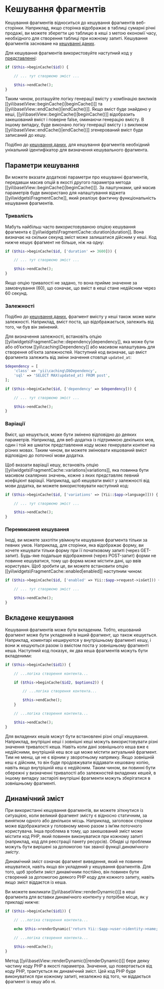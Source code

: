 Кешування фрагментів
====================

Кешування фрагментів відноситься до кешування фрагментів веб-сторінки. Наприклад, якщо сторінка відображає в таблиці сумарні 
річні продажі, ви можете зберегти цю таблицю в кеші з метою економії часу, необхідного для створення таблиці при кожному запиті. 
Кешування фрагментів засноване на [кешуванні даних](caching-data.md).

Для кешування фрагментів використовуйте наступний код у [представленні](structure-views.md):

```php
if ($this->beginCache($id)) {

    // ... тут створюємо зміст ...

    $this->endCache();
}
```

Таким чином, розташуйте логіку генерації вмісту у комбінацію викликів [[yii\base\View::beginCache()|beginCache()]] та
[[yii\base\View::endCache()|endCache()]]. Якщо вміст буде знайдено у кеші, [[yii\base\View::beginCache()|beginCache()]]
відобразить закешований вміст і поверне false, оминаючи генерацію вмісту.
В іншому випадку, буде виконано логіку генерації вмісту і з викликом [[yii\base\View::endCache()|endCache()]]
згенерований вміст буде записаний до кешу.

Подібно до [кешування даних](caching-data.md), для кешування фрагментів необхідний унікальний ідентифікатор 
для визначення кешувального фрагмента.


## Параметри кешування <a name="caching-options"></a>

Ви можете вказати додаткові параметри про кешуванні фрагментів, передавши масив опцій в якості другого параметра метода
[[yii\base\View::beginCache()|beginCache()]]. За лаштунками, цей масив параметрів буде використано для налаштування віджета
[[yii\widgets\FragmentCache]], який реалізує фактичну функціональність кешування фрагментів.


### Тривалість <a name="duration"></a>

Мабуть найбільш часто використовуваною опцією кешування фрагмента є [[yii\widgets\FragmentCache::duration|duration]].
Вона визначає на скільки секунд зміст може залишатися дійсним у кеші. Код нижче кешує фрагмент не більше, ніж на одну:

```php
if ($this->beginCache($id, ['duration' => 3600])) {

    // ... тут створюємо зміст ...

    $this->endCache();
}
```

Якщо опцію тривалості не задано, то вона прийме значенне за замовчування (60), що означає, що вміст в кеші стане недійсним через 60 секунд.


### Залежності <a name="dependencies"></a>

Подібно до [кешування даних](caching-data.md#cache-dependencies), фрагмент вмісту у кеші також може мати залежності.
Наприклад, вміст поста, що відображається, залежить від того, чи був він змінений.

Для визначення залежності, встановіть опцію [[yii\widgets\FragmentCache::dependency|dependency]], 
яка може бути або обʼєктом [[yii\caching\Dependency]] або масивом налаштувань для створення обʼєкта залежностей.
Наступний код визначає, що вміст фрагмента залежить від зміни значення стовпця `updated_at`:

```php
$dependency = [
    'class' => 'yii\caching\DbDependency',
    'sql' => 'SELECT MAX(updated_at) FROM post',
];

if ($this->beginCache($id, ['dependency' => $dependency])) {

    // ... тут створюємо зміст ...

    $this->endCache();
}
```


### Варіації <a name="variations"></a>

Вміст, що кешується, може бути змінено відповідно до деяких параметрів.
Наприклад, для веб-додатка із підтримкою декількох мов, один і той же шматок представлення коду може генерувати контент на різних мовах.
Таким чином, ви можете змінювати кешований вміст відповідно до поточної мови додатка.

Щоб вказати варіації кешу, встановіть опцію [[yii\widgets\FragmentCache::variations|variations]], 
яка повинна бути масивом скалярних значень, кожне з яких представляє певний коефіцієнт варіації.
Наприклад, щоб кешувати вміст у залежності від мови додатка, ви можете використовувати наступний код:

```php
if ($this->beginCache($id, ['variations' => [Yii::$app->language]])) {

    // ... тут створюємо зміст ...

    $this->endCache();
}
```


### Перемикання кешування <a name="toggling-caching"></a>

Іноді, ви можете захотіти увімкнути кешування фрагмента тільки за певних умов. Наприклад, для сторінки, яка відображає форму, 
ви хочете кешувати тільки форму при її початковому запиті (через GET-запит). Будь-яке подальше відображення (через POST-запит)
форми не повинне кешуватися, тому що форма може містити дані, що ввів користувач.
Щоб зробити це, ви можете встановити опцію [[yii\widgets\FragmentCache::enabled|enabled]] наступним чином:

```php
if ($this->beginCache($id, ['enabled' => Yii::$app->request->isGet])) {

    // ... тут створюємо зміст ...

    $this->endCache();
}
```


## Вкладене кешування <a name="nested-caching"></a>

Кешування фрагментів може бути вкладеним. Тобто, кешований фрагмент може бути укладений в інший фрагмент, що також кешується.
Наприклад, коментарі кешируются у внутрішньому фрагменті кешу, і вони ж кешуються разом із вмістом поста у зовнішньому 
фрагменті кеша. Наступний код показує, як два кеша фрагментів можуть бути вкладеними:

```php
if ($this->beginCache($id1)) {

    // ...логіка створення контента...

    if ($this->beginCache($id2, $options2)) {

        // ...логіка створення контента...

        $this->endCache();
    }

    // ...логіка створення контента...

    $this->endCache();
}
```

Для вкладених кешів можут бути встановлені різні опції кешування. Наприклад, внутрішні кеші і зовнішні кеші можуть використовувати
різні значення тривалості кеша. Навіть коли дані зовнішнього кеша вже є недійсними, внутрішній кеш все ще може містити актуальний фрагмент.
Тим не менш, це не є вірним у зворотньому напрямку. Якщо зовнішній кеш є дійсним, то він буде продовжувати віддавати кешовану копію,
навіть якщо внутрішній кеш є недійсним. Таким чином, ви повинні бути обережні у визначенні тривалості або залежностей вкладених кешей, 
в іншому випадку застарілі внутрішні фрагменти можуть зберігатися в зовнішньому фрагменті.


## Динамічний зміст <a name="dynamic-content"></a>

При використанні кешування фрагментів, ви можете зіткнутися із ситуацією, коли великий фрагмент змісту є відносно статичним,
за винятком одного або декількох місць. Наприклад, заголовок сторінки може відображатися у головному меню разом 
з імʼям поточного користувача. Інша проблема в тому, що закешований зміст може містити код PHP, який повинен 
виконуватися при кожному запиті (наприклад, код для реєстрації пакету ресурсів). Обидві ці проблеми можуть бути 
вирішені за допомогою так званої функції *динамічного змісту*.

Динамічний зміст означає фрагмент виведення, який не повинен кешуватися, навіть якщо він укладений у кешування фрагментів.
Для того, щоб зробити зміст динамічним постійно, він повинен бути створений за допомогою деякого PHP коду для кожного запиту,
навіть якщо зміст віддаєтся із кеша.

Ви можете викликати [[yii\base\View::renderDynamic()]] в кеші фрагмента для вставки динамічного контенту у потрібне місце,
як у прикладі нижче:

```php
if ($this->beginCache($id1)) {

    // ...логіка створення контента...

    echo $this->renderDynamic('return Yii::$app->user->identity->name;');

    // ...логіка створення контента...

    $this->endCache();
}
```

Метод [[yii\base\View::renderDynamic()|renderDynamic()]] бере деяку частину коду PHP в якості параметра.
Значення, що повертається від коду PHP, трактується як динамічний зміст. Цей код PHP буде виконуватися при кожному запиті,
незалежно від того, чи віддається фрагмент із кешу або ні.
